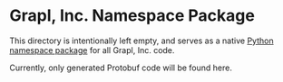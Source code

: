 Grapl, Inc. Namespace Package
=============================

This directory is intentionally left empty, and serves as a native
[Python namespace package][nsp] for all Grapl, Inc. code.

Currently, only generated Protobuf code will be found here.

[nsp]: https://packaging.python.org/guides/packaging-namespace-packages/
